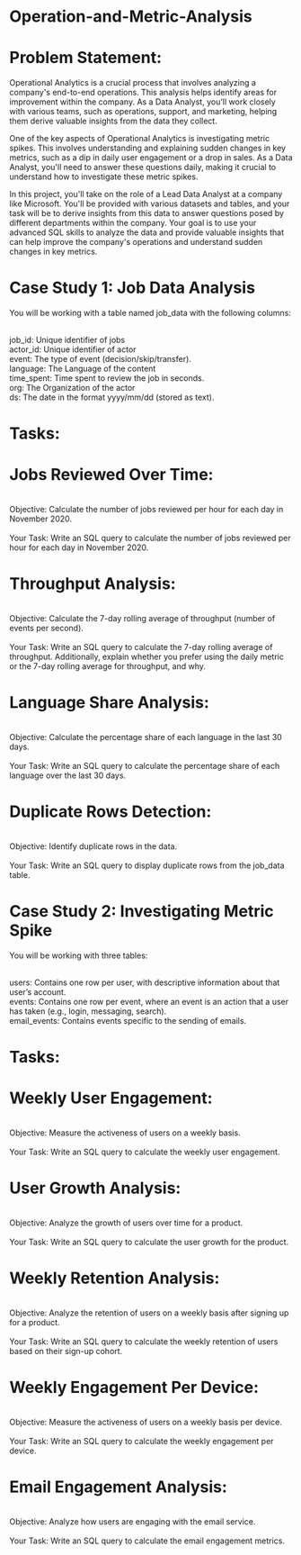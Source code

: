 # Operation-and-Metric-Analysis

# Problem Statement:
Operational Analytics is a crucial process that involves analyzing a company's end-to-end operations. This analysis helps identify areas for improvement within the company. As a Data Analyst, you'll work closely with various teams, such as operations, support, and marketing, helping them derive valuable insights from the data they collect.

One of the key aspects of Operational Analytics is investigating metric spikes. This involves understanding and explaining sudden changes in key metrics, such as a dip in daily user engagement or a drop in sales. As a Data Analyst, you'll need to answer these questions daily, making it crucial to understand how to investigate these metric spikes.

In this project, you'll take on the role of a Lead Data Analyst at a company like Microsoft. You'll be provided with various datasets and tables, and your task will be to derive insights from this data to answer questions posed by different departments within the company. Your goal is to use your advanced SQL skills to analyze the data and provide valuable insights that can help improve the company's operations and understand sudden changes in key metrics.

# Case Study 1: Job Data Analysis
You will be working with a table named job_data with the following columns:

<br>job_id: Unique identifier of jobs
<br>actor_id: Unique identifier of actor
<br>event: The type of event (decision/skip/transfer).
<br>language: The Language of the content
<br>time_spent: Time spent to review the job in seconds.
<br>org: The Organization of the actor
<br>ds: The date in the format yyyy/mm/dd (stored as text).<br>

# Tasks:

# Jobs Reviewed Over Time:
<br>Objective: Calculate the number of jobs reviewed per hour for each day in November 2020.<br>
<br>Your Task: Write an SQL query to calculate the number of jobs reviewed per hour for each day in November 2020.<br>
# Throughput Analysis:
<br>Objective: Calculate the 7-day rolling average of throughput (number of events per second).<br>
<br>Your Task: Write an SQL query to calculate the 7-day rolling average of throughput. Additionally, explain whether you prefer using the daily metric or the 7-day rolling average for throughput, and why.<br>
# Language Share Analysis:
<br>Objective: Calculate the percentage share of each language in the last 30 days.<br>
<br>Your Task: Write an SQL query to calculate the percentage share of each language over the last 30 days.<br>
# Duplicate Rows Detection:
<br>Objective: Identify duplicate rows in the data.<br>
<br>Your Task: Write an SQL query to display duplicate rows from the job_data table.<br>

# Case Study 2: Investigating Metric Spike
You will be working with three tables:

<br>users: Contains one row per user, with descriptive information about that user’s account.
<br>events: Contains one row per event, where an event is an action that a user has taken (e.g., login, messaging, search).
<br>email_events: Contains events specific to the sending of emails.<br>

# Tasks:

# Weekly User Engagement:
<br>Objective: Measure the activeness of users on a weekly basis.<br>
<br>Your Task: Write an SQL query to calculate the weekly user engagement.<br>
# User Growth Analysis:
<br>Objective: Analyze the growth of users over time for a product.<br>
<br>Your Task: Write an SQL query to calculate the user growth for the product.<br>
# Weekly Retention Analysis:
<br>Objective: Analyze the retention of users on a weekly basis after signing up for a product.<br>
<br>Your Task: Write an SQL query to calculate the weekly retention of users based on their sign-up cohort.<br>
# Weekly Engagement Per Device:
<br>Objective: Measure the activeness of users on a weekly basis per device.<br>
<br>Your Task: Write an SQL query to calculate the weekly engagement per device.<br>
# Email Engagement Analysis:
<br>Objective: Analyze how users are engaging with the email service.<br>
<br>Your Task: Write an SQL query to calculate the email engagement metrics.<br>
